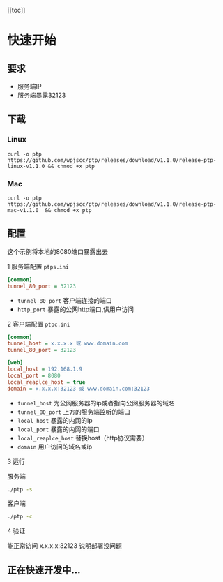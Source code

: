 [[toc]]

# 快速开始

## 要求

* 服务端IP
* 服务端暴露32123

## 下载

### Linux
```
curl -o ptp https://github.com/wpjscc/ptp/releases/download/v1.1.0/release-ptp-linux-v1.1.0 && chmod +x ptp
```

### Mac
```
curl -o ptp https://github.com/wpjscc/ptp/releases/download/v1.1.0/release-ptp-mac-v1.1.0  && chmod +x ptp
```


## 配置


这个示例将本地的8080端口暴露出去


1 服务端配置 `ptps.ini`

```ini
[common]
tunnel_80_port = 32123
```

* `tunnel_80_port` 客户端连接的端口
* `http_port` 暴露的公网http端口,供用户访问

2 客户端配置 `ptpc.ini`

```ini
[common]
tunnel_host = x.x.x.x 或 www.domain.com
tunnel_80_port = 32123

[web]
local_host = 192.168.1.9
local_port = 8080
local_reaplce_host = true
domain = x.x.x.x:32123 或 www.domain.com:32123
```


* `tunnel_host` 为公网服务器的ip或者指向公网服务器的域名
* `tunnel_80_port` 上方的服务端监听的端口
* `local_host` 暴露的内网的ip
* `local_port` 暴露的内网的端口
* `local_reaplce_host` 替换host（http协议需要）
* `domain` 用户访问的域名或ip

3 运行

服务端
```bash
./ptp -s
```

客户端
```bash
./ptp -c
```

4 验证

能正常访问 x.x.x.x:32123 说明部署没问题


## 正在快速开发中...